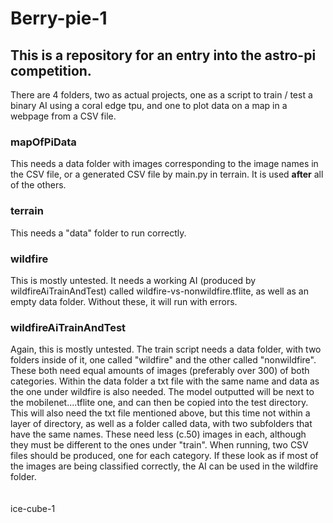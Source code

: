 <h1>Berry-pie-1</h1>
<h2>This is a repository for an entry into the astro-pi competition.</h2>
<p>There are 4 folders, two as actual projects, one as a script to train / test a binary AI using a coral edge tpu, and one to plot data on a map in a webpage from a CSV file.<p>
<h3>mapOfPiData</h3>
<p>This needs a data folder with images corresponding to the image names in the CSV file, or a generated CSV file by main.py in terrain. It is used <b>after</b> all of the others.</p>
<h3>terrain</h3>
<p>This needs a "data" folder to run correctly.</p>
<h3>wildfire</h3>
<p>This is mostly untested. It needs a working AI (produced by wildfireAiTrainAndTest) called wildfire-vs-nonwildfire.tflite, as well as an empty data folder. Without these, it will run with errors.</p>
<h3>wildfireAiTrainAndTest</h3>
<p>Again, this is mostly untested. The train script needs a data folder, with two folders inside of it, one called "wildfire" and the other called "nonwildfire". These both need equal amounts of images (preferably over 300) of both categories. Within the data folder a txt file with the same name and data as the one under wildfire is also needed. The model outputted will be next to the mobilenet....tflite one, and can then be copied into the test directory. This will also need the txt file mentioned above, but this time not within a layer of directory, as well as a folder called data, with two subfolders that have the same names. These need less (c.50) images in each, although they must be different to the ones under "train". When running, two CSV files should be produced, one for each category. If these look as if most of the images are being classified correctly, the AI can be used in the wildfire folder.</br></br></br>ice-cube-1</p>
